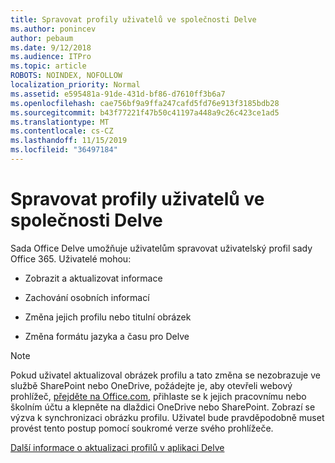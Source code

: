 ```yaml
---
title: Spravovat profily uživatelů ve společnosti Delve
ms.author: ponincev
author: pebaum
ms.date: 9/12/2018
ms.audience: ITPro
ms.topic: article
ROBOTS: NOINDEX, NOFOLLOW
localization_priority: Normal
ms.assetid: e595481a-91de-431d-bf86-d7610ff3b6a7
ms.openlocfilehash: cae756bf9a9ffa247cafd5fd76e913f3185bdb28
ms.sourcegitcommit: b43f77221f47b50c41197a448a9c26c423ce1ad5
ms.translationtype: MT
ms.contentlocale: cs-CZ
ms.lasthandoff: 11/15/2019
ms.locfileid: "36497184"
---
```

# <a name="manage-user-profiles-in-delve"></a>Spravovat profily uživatelů ve společnosti Delve

Sada Office Delve umožňuje uživatelům spravovat uživatelský profil sady Office 365. Uživatelé mohou:
  
- Zobrazit a aktualizovat informace
    
- Zachování osobních informací
    
- Změna jejich profilu nebo titulní obrázek
    
- Změna formátu jazyka a času pro Delve
    
> [!NOTE]
> Pokud uživatel aktualizoval obrázek profilu a tato změna se nezobrazuje ve službě SharePoint nebo OneDrive, požádejte je, aby otevřeli webový prohlížeč, [přejděte na Office.com](https://www.office.com), přihlaste se k jejich pracovnímu nebo školním účtu a klepněte na dlaždici OneDrive nebo SharePoint. Zobrazí se výzva k synchronizaci obrázku profilu. Uživatel bude pravděpodobně muset provést tento postup pomocí soukromé verze svého prohlížeče. 
  
[Další informace o aktualizaci profilů v aplikaci Delve](https://go.microsoft.com/fwlink/?linkid=735070)
  

